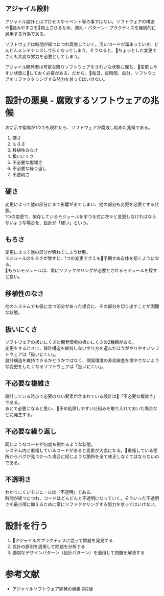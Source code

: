 アジャイル設計
-----

アジャイル設計とはプロセスやイベント等の事ではない。ソフトウェアの構造や読みやすさを向上させるため、原則・パターン・プラクティスを継続的に適用する行為である。  

ソフトウェアは時間が経つにつれ腐敗していく。汚いコードが溜まっていき、どんどんメンテナンスしづらくなってしまう。そうなると、ちょっとした変更でさえも大変な労力を必要としてしまう。  

アジャイル開発者は可能な限りソフトウェアをきれいな状態に保ち、変更しやすい状態にしておく必要がある。だから、毎日、毎時間、毎分、ソフトウェアをリファクタリングする努力を怠ってはいけない。  


 # 設計の悪臭 - 腐敗するソフトウェアの兆候
 次に示す傾向が1つでも現れたら、ソフトウェアが腐敗し始めた兆候である。

1. 硬さ
2. もろさ
3. 移植性のなさ
4. 扱いにくさ
5. 不必要な複雑さ
6. 不必要な繰り返し
7. 不透明さ

## 硬さ
変更によって他の部分にまで影響が出てしまい、他の部分も変更を必要とする状態。  
1つの変更で、依存しているモジュールを芋づる式に次々と変更しなければならないような場合を、設計が「硬い」という。

## もろさ
変更によって他の部分が壊れてしまう状態。  
モジュールのもろさが増すと、1つの変更でさえも予期せぬ自体を招くようになる。  
もろいモジュールは、常にリファクタリングが必要とされるモジュールを探すと良い。

## 移植性のなさ
他のシステムでも役に立つ部分があった場合に、その部分を切り出すことが困難な状態。

## 扱いにくさ
ソフトウェアの扱いにくさと開発環境の扱いにくさの2種類がある。  
変更をするときに、設計構造を維持しないやり方を選んだほうがやりやすいソフトウェアは「扱いにくい」。  
設計構造を維持できるかどうかではなく、開発環境の非効率差を増やさないような変更をしたくなるソフトウェアは「扱いにくい」。

## 不必要な複雑さ
設計している時点で必要のない要素が含まれている設計は「不必要な複雑さ」である。  
あとで必要になると思い、予め処理しやすい仕組みを取り入れておいた場合などに発生する。

## 不必要な繰り返し
同じようなコードが何度も現れるような状態。  
システム内に重複しているコードがあると変更が大変になる。重複している箇所からバグが見つかった場合に同じような箇所を全て修正しなくてはならないのである。

## 不透明さ
わかりにくいモジュールは「不透明」である。  
時間が経つにつれ、コードはどんどんと不透明になっていく。そういった不透明さを最小限に抑えるために常にリファクタリングする努力を怠ってはいけない。


# 設計を行う

1. アジャイルのプラクティスに従って問題を発見する
2. 設計の原則を適用して問題を分析する
3. 適切なデザインパターン（設計パターン）を適用して問題を解決する


# 参考文献
- アジャイルソフトウェア開発の奥義 第2版
